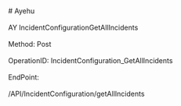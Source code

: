<br>#     Ayehu</br>
<br>AY IncidentConfigurationGetAllIncidents</br>
<br>Method: Post</br>
<br>OperationID: IncidentConfiguration_GetAllIncidents</br>
<br>EndPoint:</br>
<br>/API/IncidentConfiguration/getAllIncidents</br>
